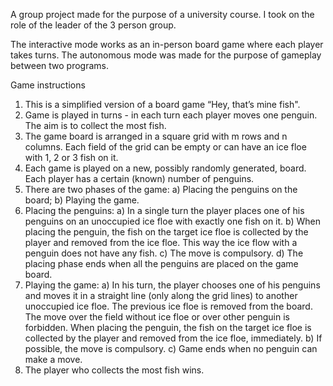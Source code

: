 A group project made for the purpose of a university course. I took on the role of the leader of the 3 person group.

The interactive mode works as an in-person board game where each player takes turns.
The autonomous mode was made for the purpose of gameplay between two programs.

Game instructions
1. This is a simplified version of a board game “Hey, that’s mine fish".
2. Game is played in turns - in each turn each player moves one penguin. The aim is to collect the
   most fish.
3. The game board is arranged in a square grid with m rows and n columns. Each field of the grid
   can be empty or can have an ice floe with 1, 2 or 3 fish on it.
4. Each game is played on a new, possibly randomly generated, board. Each player has a certain
   (known) number of penguins.
5. There are two phases of the game:
   a) Placing the penguins on the board;
   b) Playing the game.
6. Placing the penguins:
   a) In a single turn the player places one of his penguins on an unoccupied ice floe with exactly
   one fish on it.
   b) When placing the penguin, the fish on the target ice floe is collected by the player and
   removed from the ice floe. This way the ice flow with a penguin does not have any fish.
   c) The move is compulsory.
   d) The placing phase ends when all the penguins are placed on the game board.
7. Playing the game:
   a) In his turn, the player chooses one of his penguins and moves it in a straight line (only along
   the grid lines) to another unoccupied ice floe. The previous ice floe is removed from the
   board. The move over the field without ice floe or over other penguin is forbidden. When
   placing the penguin, the fish on the target ice floe is collected by the player and removed
   from the ice floe, immediately.
   b) If possible, the move is compulsory.
   c) Game ends when no penguin can make a move.
8. The player who collects the most fish wins.
